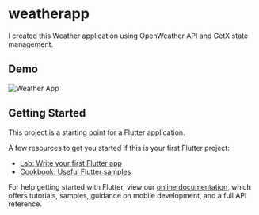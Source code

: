 # weatherapp
 I created this Weather application using OpenWeather API and GetX state management.
## Demo
![Weather App](https://user-images.githubusercontent.com/81378260/155659009-9e52c536-5b2f-497f-800b-58a9b482a48d.png)

## Getting Started

This project is a starting point for a Flutter application.

A few resources to get you started if this is your first Flutter project:

- [Lab: Write your first Flutter app](https://flutter.dev/docs/get-started/codelab)
- [Cookbook: Useful Flutter samples](https://flutter.dev/docs/cookbook)

For help getting started with Flutter, view our
[online documentation](https://flutter.dev/docs), which offers tutorials,
samples, guidance on mobile development, and a full API reference.
